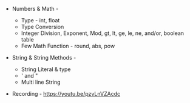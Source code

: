 * Numbers & Math  - 
	* Type  - int, float
	* Type Conversion  
	* Integer Division, Exponent, Mod, gt, lt, ge, le, ne, and/or, boolean table
	* Few Math Function - round, abs, pow
* String & String Methods - 
	* String Literal & type
	* ' and "
	* Multi line String  

* Recording - https://youtu.be/pzvLnVZAcdc
  
  

	

